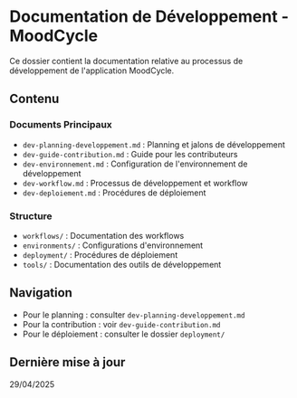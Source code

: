 # Documentation de Développement - MoodCycle

Ce dossier contient la documentation relative au processus de développement de l'application MoodCycle.

## Contenu

### Documents Principaux
- `dev-planning-developpement.md` : Planning et jalons de développement
- `dev-guide-contribution.md` : Guide pour les contributeurs
- `dev-environnement.md` : Configuration de l'environnement de développement
- `dev-workflow.md` : Processus de développement et workflow
- `dev-deploiement.md` : Procédures de déploiement

### Structure
- `workflows/` : Documentation des workflows
- `environments/` : Configurations d'environnement
- `deployment/` : Procédures de déploiement
- `tools/` : Documentation des outils de développement

## Navigation
- Pour le planning : consulter `dev-planning-developpement.md`
- Pour la contribution : voir `dev-guide-contribution.md`
- Pour le déploiement : consulter le dossier `deployment/`

## Dernière mise à jour
29/04/2025 